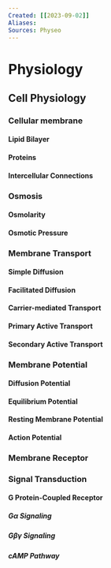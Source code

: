 ```yaml
---
Created: [[2023-09-02]]
Aliases: 
Sources: Physeo
---
```

# Physiology
## Cell Physiology
### Cellular membrane
#### Lipid Bilayer
#### Proteins
#### Intercellular Connections

### Osmosis
#### Osmolarity
#### Osmotic Pressure

### Membrane Transport
#### Simple Diffusion
#### Facilitated Diffusion
#### Carrier-mediated Transport
#### Primary Active Transport
#### Secondary Active Transport

### Membrane Potential
#### Diffusion Potential
#### Equilibrium Potential
#### Resting Membrane Potential
#### Action Potential
### Membrane Receptor
### Signal Transduction
#### G Protein-Coupled Receptor
##### G$\alpha$ Signaling
##### G$\beta\gamma$ Signaling
##### cAMP Pathway
##### 